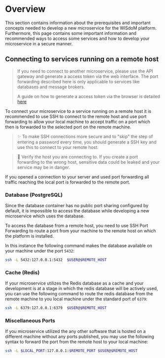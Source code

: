 # Overview

This section contains information about the prerequisites and important concepts
needed to develop a new microservice for the WISdoM platform.
Furthermore, this page contains some important information and recommended ways
to access some services and how to develop your microservice in a secure
manner.

## Connecting to services running on a remote host
> If you need to connect to another microservice, please use the API gateway and
> generate a access token via the web interface. The port forwarding described 
> here is only applicable to services like databases and message brokers.
>
> A guide on how to generate a access token via the browser is detailed 
> [here](./generate-api-token)

To connect your microservice to a service running on a remote host it is
recommended to use SSH to connect to the remote host and use port forwarding
to allow your local machine to accept traffic on a port which then is forwarded
to the selected port on the remote machine.

> ✨ To make SSH connections more secure and to "skip" the step of entering a
> password every time, you should generate a SSH key and use this to connect to
> your remote host.

> 🦺 Verify the host you are connecting to. If you create a port forwarding to
> the wrong host, sensitive data could be leaked and your service may be in
> danger.

If you opened a connection to your server and used port forwarding all traffic
reaching the local port is forwarded to the remote port.

### Database (PostgreSQL)
Since the database container has no public port sharing configured by default,
it is impossible to access the database while developing a new microservice 
which uses the database.

To access the database from a remote host, you need to use SSH Port Forwarding
to route a port from your machine to the remote host on which the platform is
installed.

In this instance the following command makes the database available on your
machine under the port `5432`:
```sh
ssh -L 5432:127.0.0.1:5432  $USER@$REMOTE_HOST
```

### Cache (Redis)
If your microservice utilizes the Redis database as a cache and your development
is at a stage in which the redis database will be actively used, you can use
the following command to route the redis database from the remote machine to
you local machine under the standard port of `6379`:
```sh
ssh -L 6379:127.0.0.1:6379  $USER@$REMOTE_HOST
```

### Miscellaneous Ports
If you microservice utilized the any other software that is hosted on a
different machine without any ports published, you may use the following
syntax to forward the port from the remote host to your local machine:
```sh
ssh -L $LOCAL_PORT:127.0.0.1:$REMOTE_PORT $USER@$REMOTE_HOST
```
